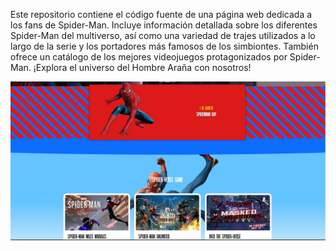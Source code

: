 Este repositorio contiene el código fuente de una página web dedicada a los fans de Spider-Man. Incluye información detallada sobre los diferentes Spider-Man del multiverso, así como una variedad de trajes utilizados a lo largo de la serie y los portadores más famosos de los simbiontes. También ofrece un catálogo de los mejores videojuegos protagonizados por Spider-Man. ¡Explora el universo del Hombre Araña con nosotros!

 
![Captura de Pantalla](https://github.com/bytesjotaeme/El-Trepamuros-HTML/blob/main/preview2.png)

